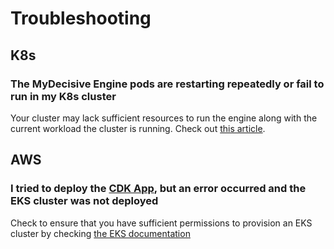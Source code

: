 # Troubleshooting

## K8s

### The MyDecisive Engine pods are restarting repeatedly or fail to run in my K8s cluster

Your cluster may lack sufficient resources to run the engine along with the current workload the cluster is running. Check out [this article](#).

## AWS

### I tried to deploy the [CDK App](/src/Installation.md#deploy-a-new-eks-cluster-with-aws-cdk), but an error occurred and the EKS cluster was not deployed

Check to ensure that you have sufficient permissions to provision an EKS cluster by checking [the EKS documentation](#)
